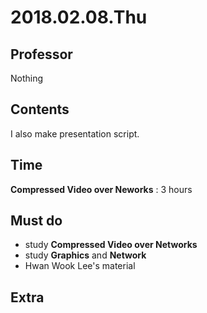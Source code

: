 # 2018.02.08.Thu  
## Professor  
Nothing  

  

## Contents    
I also make presentation script.  

  


## Time    

**Compressed Video over Neworks** : 3 hours  

  

## Must do    

- study **Compressed Video over Networks**  
- study **Graphics** and **Network**   
- Hwan Wook Lee's material  


## Extra    